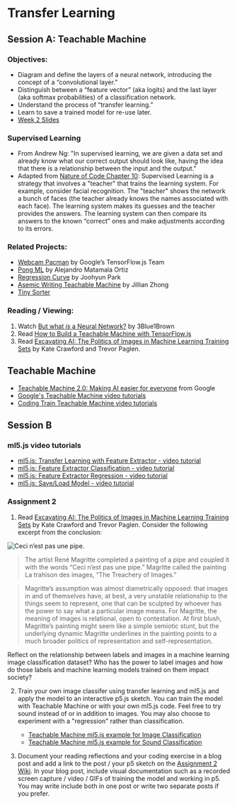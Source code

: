 # Transfer Learning

## Session A: Teachable Machine

### Objectives:

- Diagram and define the layers of a neural network, introducing the concept of a “convolutional layer.”
- Distinguish between a “feature vector” (aka logits) and the last layer (aka softmax probabilities) of a classification network.
- Understand the process of “transfer learning.”
- Learn to save a trained model for re-use later.
- [Week 2 Slides](https://docs.google.com/presentation/d/1F3dzsN1VrwT3H88bPJ2PJzjCiCIckgrO525ynWHDFWo/edit?usp=sharing)

### Supervised Learning

- From Andrew Ng: "In supervised learning, we are given a data set and already know what our correct output should look like, having the idea that there is a relationship between the input and the output."
- Adapted from [Nature of Code Chapter 10](http://natureofcode.com/book/chapter-10-neural-networks/): Supervised Learning is a strategy that involves a "teacher" that trains the learning system. For example, consider facial recognition. The "teacher" shows the network a bunch of faces (the teacher already knows the names associated with each face). The learning system makes its guesses and the teacher provides the answers. The learning system can then compare its answers to the known “correct” ones and make adjustments according to its errors.

### Related Projects:

- [Webcam Pacman](https://storage.googleapis.com/tfjs-examples/webcam-transfer-learning/dist/index.html) by Google’s TensorFlow.js Team
- [Pong ML](https://github.com/matamalaortiz/Pong-ML) by Alejandro Matamala Ortiz
- [Regression Curve](https://github.com/byjoohyunpark/regression-curve) by Joohyun Park
- [Asemic Writing Teachable Machine](http://blog.jzhong.today/computationaltypo/Asemic-Writing-Teachable-Machine/) by Jillian Zhong
- [Tiny Sorter](https://experiments.withgoogle.com/tiny-sorter/view)

### Reading / Viewing:

1. Watch [But what _is_ a Neural Network?](https://youtu.be/aircAruvnKk) by 3Blue1Brown
2. Read [How to Build a Teachable Machine with TensorFlow.js](https://observablehq.com/@nsthorat/how-to-build-a-teachable-machine-with-tensorflow-js)
3. Read [Excavating AI: The Politics of Images in Machine Learning Training Sets](https://www.excavating.ai) by Kate Crawford and Trevor Paglen.

## Teachable Machine

- [Teachable Machine 2.0: Making AI easier for everyone](https://youtu.be/T2qQGqZxkD0) from Google
- [Google's Teachable Machine video tutorials](https://www.youtube.com/playlist?list=PLJfHZtseuscuTQfodmFnbZ3rBgCWsRT9t)
- [Coding Train Teachable Machine video tutorials](https://thecodingtrain.com/tm)

## Session B

### ml5.js video tutorials

- [ml5.js: Transfer Learning with Feature Extractor - video tutorial](https://youtu.be/kRpZ5OqUY6Y?list=PLRqwX-V7Uu6YPSwT06y_AEYTqIwbeam3y)
- [ml5.js: Feature Extractor Classification - video tutorial](https://youtu.be/eeO-rWYFuG0?list=PLRqwX-V7Uu6YPSwT06y_AEYTqIwbeam3y)
- [ml5.js: Feature Extractor Regression - video tutorial](https://youtu.be/aKgq0m1YjvQ?list=PLRqwX-V7Uu6YPSwT06y_AEYTqIwbeam3y)
- [ml5.js: Save/Load Model - video tutorial](https://youtu.be/eU7gIy3xV30?list=PLRqwX-V7Uu6YPSwT06y_AEYTqIwbeam3y)

### Assignment 2

1. Read [Excavating AI: The Politics of Images in Machine Learning Training Sets](https://www.excavating.ai) by Kate Crawford and Trevor Paglen. Consider the following excerpt from the conclusion:

![Ceci n’est pas une pipe.](https://upload.wikimedia.org/wikipedia/en/b/b9/MagrittePipe.jpg)

> The artist René Magritte completed a painting of a pipe and coupled it with the words “Ceci n’est pas une pipe.” Magritte called the painting La trahison des images, “The Treachery of Images.”

> Magritte’s assumption was almost diametrically opposed: that images in and of themselves have, at best, a very unstable relationship to the things seem to represent, one that can be sculpted by whoever has the power to say what a particular image means. For Magritte, the meaning of images is relational, open to contestation. At first blush, Magritte’s painting might seem like a simple semiotic stunt, but the underlying dynamic Magritte underlines in the painting points to a much broader politics of representation and self-representation.

Reflect on the relationship between labels and images in a machine learning image classification dataset? Who has the power to label images and how do those labels and machine learning models trained on them impact society?

2. Train your own image classifer using transfer learning and ml5.js and apply the model to an interactive p5.js sketch. You can train the model with Teachable Machine or with your own ml5.js code. Feel free to try sound instead of or in addition to images. You may also choose to experiment with a "regression" rather than classification.

   - [Teachable Machine ml5.js example for Image Classification](https://editor.p5js.org/ima_ml/sketches/8Wmwnig7-)
   - [Teachable Machine ml5.js example for Sound Classification](https://editor.p5js.org/ima_ml/sketches/xcdqphiVj)

3. Document your reading reflections and your coding exercise in a blog post and add a link to the post / your p5 sketch on the [Assignment 2 Wiki](https://github.com/ml5js/Intro-ML-Arts-IMA-F22/wiki/Assignment-2). In your blog post, include visual documentation such as a recorded screen capture / video / GIFs of training the model and working in p5. You may write include both in one post or write two separate posts if you prefer.
